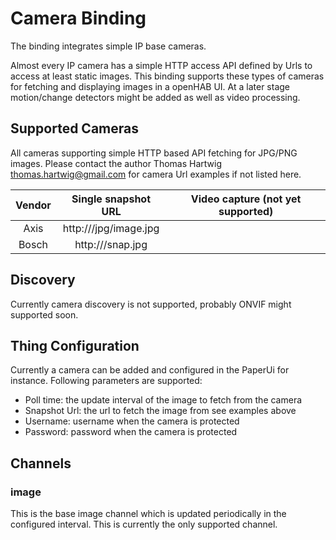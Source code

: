 # Camera Binding

The binding integrates simple IP base cameras.  

Almost every IP camera has a simple HTTP access API defined by Urls to access at least static images.
This binding supports these types of cameras for fetching and displaying images in a openHAB UI.
At a later stage motion/change detectors might be added as well as video processing. 

## Supported Cameras

All cameras supporting simple HTTP based API fetching for JPG/PNG images.
Please contact the author Thomas Hartwig <thomas.hartwig@gmail.com> for camera Url examples if not listed here.

| Vendor    |      Single snapshot URL          | Video capture (not yet supported)     |
|:------:   |:-----------------------------:    |:---------------------------------:    |
| Axis      | http://<CAMERA>/jpg/image.jpg     |                                       |
| Bosch     | http://<CAMER>/snap.jpg           |                                       |

## Discovery

Currently camera discovery is not supported, probably ONVIF might supported soon.

## Thing Configuration

Currently a camera can be added and configured in the PaperUi for instance. Following parameters are supported:

* Poll time: the update interval of the image to fetch from the camera
* Snapshot Url: the url to fetch the image from see examples above
* Username: username when the camera is protected
* Password: password when the camera is protected

## Channels

### image

This is the base image channel which is updated periodically in the configured interval. This is currently the only supported channel.


